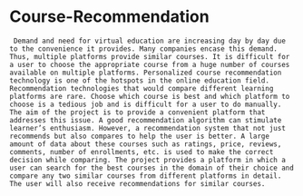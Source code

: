 # Course-Recommendation
     Demand and need for virtual education are increasing day by day due to the convenience it provides. Many companies encase this demand. Thus, multiple platforms provide similar courses. It is difficult for a user to choose the appropriate course from a huge number of courses available on multiple platforms. Personalized course recommendation technology is one of the hotspots in the online education field. Recommendation technologies that would compare different learning platforms are rare. Choose which course is best and which platform to choose is a tedious job and is difficult for a user to do manually. The aim of the project is to provide a convenient platform that addresses this issue. A good recommendation algorithm can stimulate learner’s enthusiasm. However, a recommendation system that not just recommends but also compares to help the user is better. A large amount of data about these courses such as ratings, price, reviews, comments, number of enrollments, etc. is used to make the correct decision while comparing. The project provides a platform in which a user can search for the best courses in the domain of their choice and compare any two similar courses from different platforms in detail. The user will also receive recommendations for similar courses. 
